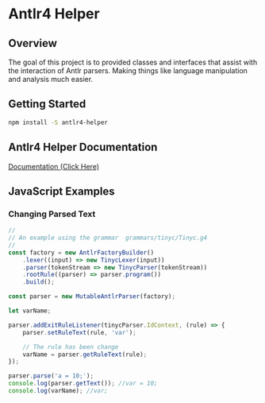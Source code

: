 # Antlr4 Helper

## Overview
The goal of this project is to provided classes and interfaces that 
assist with the interaction of Antlr parsers. Making things like
language manipulation and analysis much easier.

## Getting Started
```bash
npm install -S antlr4-helper
```

## Antlr4 Helper Documentation

 [Documentation (Click Here)](./docs/README.md)


## JavaScript Examples

### Changing Parsed Text
```javascript
//
// An example using the grammar  grammars/tinyc/Tinyc.g4
//
const factory = new AntlrFactoryBuilder()
    .lexer((input) => new TinycLexer(input))
    .parser(tokenStream => new TinycParser(tokenStream))
    .rootRule((parser) => parser.program())
    .build();

const parser = new MutableAntlrParser(factory);

let varName;

parser.addExitRuleListener(tinycParser.IdContext, (rule) => {
    parser.setRuleText(rule, 'var');

    // The rule has been change 
    varName = parser.getRuleText(rule);
});

parser.parse('a = 10;');
console.log(parser.getText()); //var = 10;
console.log(varName); //var;
```
